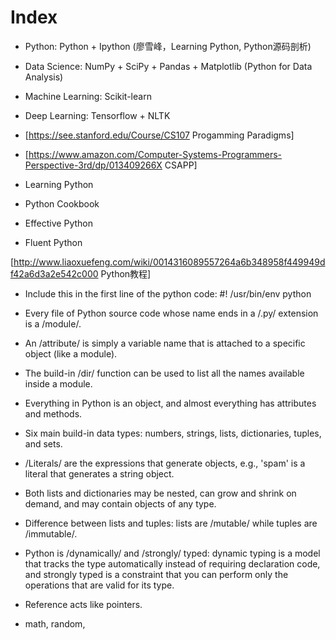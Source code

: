 # Index

- Python: Python + Ipython (廖雪峰，Learning Python, Python源码剖析)
- Data Science: NumPy + SciPy + Pandas + Matplotlib (Python for Data Analysis)
- Machine Learning: Scikit-learn
- Deep Learning: Tensorflow + NLTK
- [https://see.stanford.edu/Course/CS107 Progamming Paradigms]
- [https://www.amazon.com/Computer-Systems-Programmers-Perspective-3rd/dp/013409266X CSAPP]

- Learning Python
- Python Cookbook
- Effective Python
- Fluent Python

[http://www.liaoxuefeng.com/wiki/0014316089557264a6b348958f449949df42a6d3a2e542c000 Python教程]

- Include this in the first line of the python code: \#\! \/usr\/bin\/env python
- Every file of Python source code whose name ends in a /.py/ extension is a /module/.
- An /attribute/ is simply a variable name that is attached to a specific object (like a module).
- The build-in /dir/ function can be used to list all the names available inside a module.
- Everything in Python is an object, and almost everything has attributes and methods.

- Six main build-in data types: numbers, strings, lists, dictionaries, tuples, and sets.
- /Literals/ are the expressions that generate objects, e.g., 'spam' is a literal that generates a string object.
- Both lists and dictionaries may be nested, can grow and shrink on demand, and may contain objects of any type.
- Difference between lists and tuples: lists are /mutable/ while tuples are /immutable/.
- Python is /dynamically/ and /strongly/ typed: dynamic typing is a model that tracks the type automatically instead of requiring declaration code, and strongly typed is a constraint that you can perform only the operations that are valid for its type.

- Reference acts like pointers.

- math, random,
